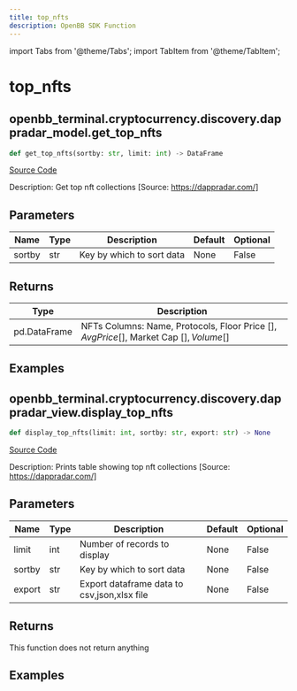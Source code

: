 ```yaml
---
title: top_nfts
description: OpenBB SDK Function
---
```


import Tabs from '@theme/Tabs';
import TabItem from '@theme/TabItem';

# top_nfts

<Tabs>
<TabItem value="model" label="Model" default>

## openbb_terminal.cryptocurrency.discovery.dappradar_model.get_top_nfts

```python title='openbb_terminal/cryptocurrency/discovery/dappradar_model.py'
def get_top_nfts(sortby: str, limit: int) -> DataFrame
```
[Source Code](https://github.com/OpenBB-finance/OpenBBTerminal/tree/main/openbb_terminal/cryptocurrency/discovery/dappradar_model.py#L79)

Description: Get top nft collections [Source: https://dappradar.com/]

## Parameters

| Name | Type | Description | Default | Optional |
| ---- | ---- | ----------- | ------- | -------- |
| sortby | str | Key by which to sort data | None | False |

## Returns

| Type | Description |
| ---- | ----------- |
| pd.DataFrame | NFTs Columns: Name, Protocols, Floor Price [$], Avg Price [$], Market Cap [$], Volume [$] |

## Examples



</TabItem>
<TabItem value="view" label="View">

## openbb_terminal.cryptocurrency.discovery.dappradar_view.display_top_nfts

```python title='openbb_terminal/cryptocurrency/discovery/dappradar_view.py'
def display_top_nfts(limit: int, sortby: str, export: str) -> None
```
[Source Code](https://github.com/OpenBB-finance/OpenBBTerminal/tree/main/openbb_terminal/cryptocurrency/discovery/dappradar_view.py#L20)

Description: Prints table showing top nft collections [Source: https://dappradar.com/]

## Parameters

| Name | Type | Description | Default | Optional |
| ---- | ---- | ----------- | ------- | -------- |
| limit | int | Number of records to display | None | False |
| sortby | str | Key by which to sort data | None | False |
| export | str | Export dataframe data to csv,json,xlsx file | None | False |

## Returns

This function does not return anything

## Examples



</TabItem>
</Tabs>